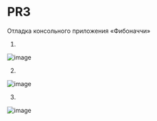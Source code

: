 # PR3

Отладка консольного приложения «Фибоначчи»

1)

![image](https://github.com/user-attachments/assets/ef531da1-25ad-4cd8-974d-0821cff2abec)


2)

![image](https://github.com/user-attachments/assets/66d0e570-e1c3-4c31-a4f8-0eb34738bfbe)

3)

![image](https://github.com/user-attachments/assets/7ec12d48-8d0d-489e-9835-60f83354b993)
